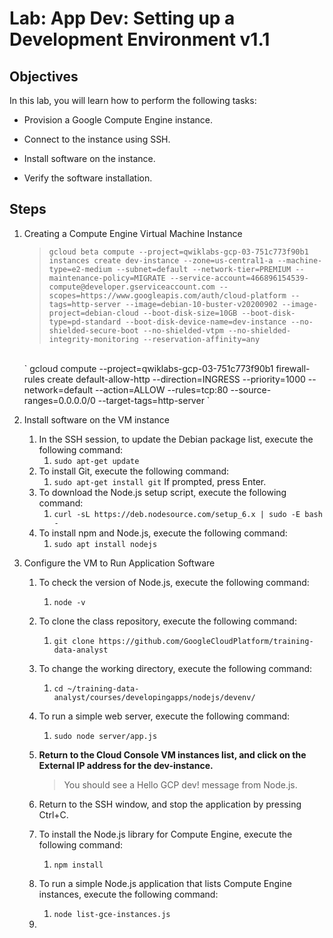 # Lab: App Dev: Setting up a Development Environment v1.1 

## Objectives

In this lab, you will learn how to perform the following tasks:

   - Provision a Google Compute Engine instance.

   - Connect to the instance using SSH.

   - Install software on the instance.

   - Verify the software installation.

## Steps
1. Creating a Compute Engine Virtual Machine Instance
    >`gcloud beta compute --project=qwiklabs-gcp-03-751c773f90b1 instances create dev-instance --zone=us-central1-a --machine-type=e2-medium --subnet=default --network-tier=PREMIUM --maintenance-policy=MIGRATE --service-account=466896154539-compute@developer.gserviceaccount.com --scopes=https://www.googleapis.com/auth/cloud-platform --tags=http-server --image=debian-10-buster-v20200902 --image-project=debian-cloud --boot-disk-size=10GB --boot-disk-type=pd-standard --boot-disk-device-name=dev-instance --no-shielded-secure-boot --no-shielded-vtpm --no-shielded-integrity-monitoring --reservation-affinity=any
    `
    <br>
    `
    gcloud compute --project=qwiklabs-gcp-03-751c773f90b1 firewall-rules create default-allow-http --direction=INGRESS --priority=1000 --network=default --action=ALLOW --rules=tcp:80 --source-ranges=0.0.0.0/0 --target-tags=http-server
    `
    <br>

   
2. Install software on the VM instance
   1. In the SSH session, to update the Debian package list, execute the following command:
       1. `sudo apt-get update`
   2. To install Git, execute the following command:
      1. `sudo apt-get install git`
         If prompted, press Enter.
   3. To download the Node.js setup script, execute the following command:
      1. `curl -sL https://deb.nodesource.com/setup_6.x | sudo -E bash -`
   4. To install npm and Node.js, execute the following command:
      1. `sudo apt install nodejs`

   
3. Configure the VM to Run Application Software
    1. To check the version of Node.js, execute the following command:
       1. `node -v`
    2. To clone the class repository, execute the following command:
       1. `git clone https://github.com/GoogleCloudPlatform/training-data-analyst`
    3. To change the working directory, execute the following command:
       1. `cd ~/training-data-analyst/courses/developingapps/nodejs/devenv/`
    4. To run a simple web server, execute the following command:
       1. `sudo node server/app.js`
    5. **Return to the Cloud Console VM instances list, and click on the External IP address for the dev-instance.**<br> 
        >You should see a Hello GCP dev! message from Node.js.

    6. Return to the SSH window, and stop the application by pressing Ctrl+C.
    7. To install the Node.js library for Compute Engine, execute the following command:
       1. `npm install`
    8. To run a simple Node.js application that lists Compute Engine instances, execute the following command:
       1. `node list-gce-instances.js`
    9. 
    


